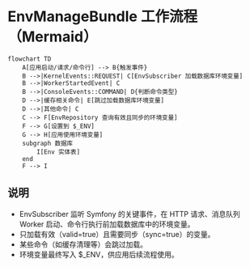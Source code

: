 # EnvManageBundle 工作流程（Mermaid）

```mermaid
flowchart TD
    A[应用启动/请求/命令行] --> B{触发事件}
    B -->|KernelEvents::REQUEST| C[EnvSubscriber 加载数据库环境变量]
    B -->|WorkerStartedEvent| C
    B -->|ConsoleEvents::COMMAND| D{判断命令类型}
    D -->|缓存相关命令| E[跳过加载数据库环境变量]
    D -->|其他命令| C
    C --> F[EnvRepository 查询有效且同步的环境变量]
    F --> G[设置到 $_ENV]
    G --> H[应用使用环境变量]
    subgraph 数据库
        I[Env 实体表]
    end
    F --> I
```

## 说明

- EnvSubscriber 监听 Symfony 的关键事件，在 HTTP 请求、消息队列 Worker 启动、命令行执行前加载数据库中的环境变量。
- 只加载有效（valid=true）且需要同步（sync=true）的变量。
- 某些命令（如缓存清理等）会跳过加载。
- 环境变量最终写入 $_ENV，供应用后续流程使用。
